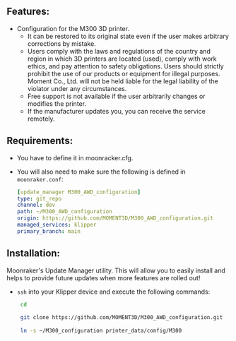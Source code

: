 ## Features:

* Configuration for the M300 3D printer.
  - It can be restored to its original state even if the user makes arbitrary corrections by mistake.
  - Users comply with the laws and regulations of the country and region in which 3D printers are located (used), comply with work ethics, and pay attention to safety obligations. Users should strictly prohibit the use of our products or equipment for illegal purposes. Moment Co., Ltd. will not be held liable for the legal liability of the violator under any circumstances.
  - Free support is not available if the user arbitrarily changes or modifies the printer.
  - If the manufacturer updates you, you can receive the service remotely.
 
## Requirements:

* You have to define it in moonracker.cfg.
* You will also need to make sure the following is defined in `moonraker.conf`:
  
    ```yaml
    [update_manager M300_AWD_configuration]
    type: git_repo
    channel: dev
    path: ~/M300_AWD_configuration
    origin: https://github.com/MOMENT3D/M300_AWD_configuration.git
    managed_services: klipper
    primary_branch: main

    ```

## Installation:

Moonraker's Update Manager utility. This will allow you to easily install and helps to provide future updates when more features are rolled out!

* `ssh` into your Klipper device and execute the following commands:
   ```bash
    cd
    
    git clone https://github.com/MOMENT3D/M300_AWD_configuration.git
    
    ln -s ~/M300_configuration printer_data/config/M300

    ```    
